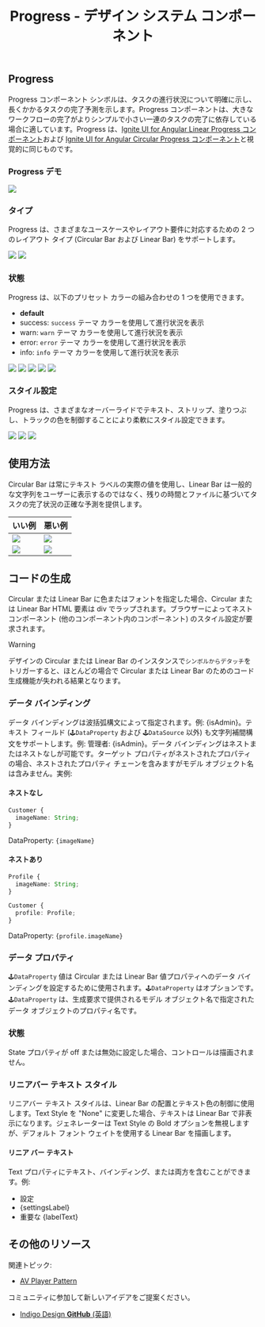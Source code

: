 ﻿---
title: Progress - デザイン システム コンポーネント
_description: Progress コンポーネント シンボルは、タスクの状態、進捗、完了をビジュアルで示すインジケーターです。
_keywords: デザイン システム, Sketch, Ignite UI for Angular, コンポーネント, UI ライブラリ, ウィジェット
_language: ja
---

## Progress

Progress コンポーネント シンボルは、タスクの進行状況について明確に示し、長くかかるタスクの完了予測を示します。Progress コンポーネントは、大きなワークフローの完了がよりシンプルで小さい一連のタスクの完了に依存している場合に適しています。Progress は、[Ignite UI for Angular Linear Progress コンポーネント](https://jp.infragistics.com/products/ignite-ui-angular/angular/components/linear_progress.html)および [Ignite UI for Angular Circular Progress コンポーネント](https://jp.infragistics.com/products/ignite-ui-angular/angular/components/circular_progress.html)と視覚的に同じものです。

### Progress デモ

<img src="../images/progress_demo.png" srcset="../images/progress_demo@2x.png 2x" />

### タイプ

Progress は、さまざまなユースケースやレイアウト要件に対応するための 2 つのレイアウト タイプ (Circular Bar および Linear Bar) をサポートします。

<img src="../images/progress_circular.png" srcset="../images/progress_circular@2x.png 2x" />
<img src="../images/progress_linear.png" srcset="../images/progress_linear@2x.png 2x" />

### 状態

Progress は、以下のプリセット カラーの組み合わせの 1 つを使用できます。

- **default**
- success: `success` テーマ カラーを使用して進行状況を表示
- warn: `warn` テーマ カラーを使用して進行状況を表示
- error: `error` テーマ カラーを使用して進行状況を表示
- info: `info` テーマ カラーを使用して進行状況を表示

<img src="../images/progress_default.png" srcset="../images/progress_default@2x.png 2x" />
<img src="../images/progress_success.png" srcset="../images/progress_success@2x.png 2x" />
<img src="../images/progress_warn.png" srcset="../images/progress_warn@2x.png 2x" />
<img src="../images/progress_error.png" srcset="../images/progress_error@2x.png 2x" />
<img src="../images/progress_info.png" srcset="../images/progress_info@2x.png 2x" />

### スタイル設定

Progress は、さまざまなオーバーライドでテキスト、ストリップ、塗りつぶし、トラックの色を制御することにより柔軟にスタイル設定できます。

<img src="../images/progress_striped.png" srcset="../images/progress_striped@2x.png 2x" />
<img src="../images/progress_clear.png" srcset="../images/progress_clear@2x.png 2x" />
<img src="../images/progress_twocolor.png" srcset="../images/progress_twocolor@2x.png 2x" />

## 使用方法

Circular Bar は常にテキスト ラベルの実際の値を使用し、Linear Bar は一般的な文字列をユーザーに表示するのではなく、残りの時間とファイルに基づいてタスクの完了状況の正確な予測を提供します。

| いい例                              | 悪い例                             |
| ------------------------------- | --------------------------------- |
| <img src="../images/progress_do1.png" srcset="../images/progress_do1@2x.png 2x" /> | <img src="../images/progress_dont1.png" srcset="../images/progress_dont1@2x.png 2x" /> |
| <img src="../images/progress_do2.png" srcset="../images/progress_do2@2x.png 2x" /> | <img src="../images/progress_dont2.png" srcset="../images/progress_dont2@2x.png 2x" /> |

## コードの生成

Circular または Linear Bar に色またはフォントを指定した場合、Circular または Linear Bar HTML 要素は div でラップされます。ブラウザーによってネスト コンポーネント (他のコンポーネント内のコンポーネント) のスタイル設定が要求されます。

> [!WARNING]
> デザインの Circular または Linear Bar のインスタンスで`シンボルからデタッチ`をトリガーすると、ほとんどの場合で Circular または Linear Bar のためのコード生成機能が失われる結果となります。

### データ バインディング

データ バインディングは波括弧構文によって指定されます。例: {isAdmin}。テキスト フィールド (`🕹️DataProperty` および `🕹️DataSource` 以外) も文字列補間構文をサポートします。例: 管理者: {isAdmin}。データ バインディングはネストまたはネストなしが可能です。ターゲット プロパティがネストされたプロパティの場合、ネストされたプロパティ チェーンを含みますがモデル オブジェクト名は含みません。実例:

#### ネストなし

```typescript
Customer {
  imageName: String;
}
```
DataProperty: `{imageName}`

#### ネストあり

```typescript
Profile {
  imageName: String;
}

Customer {
  profile: Profile;
}
```
DataProperty: `{profile.imageName}`

### データ プロパティ

`🕹️DataProperty` 値は Circular または Linear Bar 値プロパティへのデータ バインディングを設定するために使用されます。`🕹️DataProperty` はオプションです。`🕹️DataProperty` は、生成要求で提供されるモデル オブジェクト名で指定されたデータ オブジェクトのプロパティ名です。

### 状態

State プロパティが off または無効に設定した場合、コントロールは描画されません。

### リニアバー テキスト スタイル

リニアバー テキスト スタイルは、Linear Bar の配置とテキスト色の制御に使用します。Text Style を "None" に変更した場合、テキストは Linear Bar で非表示になります。ジェネレーターは Text Style の Bold オプションを無視しますが、デフォルト フォント ウェイトを使用する Linear Bar を描画します。

#### リニア バー テキスト

Text プロパティにテキスト、バインディング、または両方を含むことができます。例:

- 設定
- {settingsLabel}
- 重要な {labelText}

## その他のリソース

関連トピック:

- [AV Player Pattern](av-player.md)
  <div class="divider--half"></div>

コミュニティに参加して新しいアイデアをご提案ください。

- [Indigo Design **GitHub** (英語)](https://github.com/IgniteUI/design-system-docfx)
